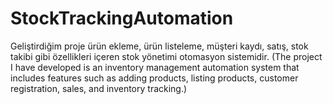 # StockTrackingAutomation
 Geliştirdiğim proje ürün ekleme, ürün listeleme, müşteri kaydı, satış, stok takibi gibi özellikleri içeren stok yönetimi otomasyon sistemidir. (The project I have developed is an inventory management automation system that includes features such as adding products, listing products, customer registration, sales, and inventory tracking.)

